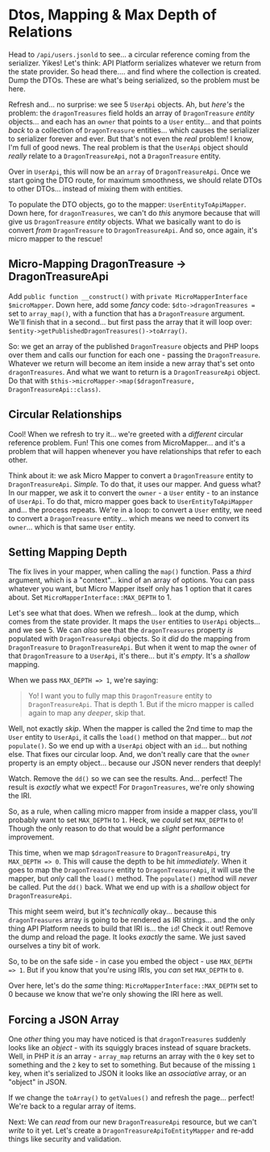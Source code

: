 # Dtos, Mapping & Max Depth of Relations

Head to `/api/users.jsonld` to see... a circular reference
coming from the serializer. Yikes! Let's think: API Platform serializes
whatever we return from the state provider. So head there.... and find where
the collection is created. Dump the DTOs. These are what's being serialized, so
the problem must be here.

Refresh and... no surprise: we see 5 `UserApi` objects. Ah, but *here's* the problem:
the `dragonTreasures` field holds an array of `DragonTreasure` *entity* objects...
and each has an `owner` that points to a `User` entity... and that points *back*
to a collection of `DragonTreasure` entities... which causes the serializer to
serializer forever and ever. But that's not even the *real* problem! I know, I'm
full of good news. The real problem is that the `UserApi` object should *really*
relate to a `DragonTreasureApi`, not a `DragonTreasure` entity.

Over in `UserApi`, this will now be an `array` of `DragonTreasureApi`. Once we start
going the DTO route, for maximum smoothness, we should relate DTOs to other DTOs...
instead of mixing them with entities.

To populate the DTO objects, go to the mapper: `UserEntityToApiMapper`. Down here,
for `dragonTreasures`, we can't do *this* anymore because that will give us
`DragonTreasure` *entity* objects. What we basically want to do is convert *from*
`DragonTreasure` to `DragonTreasureApi`. And so, once again, it's micro mapper to
the rescue!

## Micro-Mapping DragonTreasure -> DragonTreasureApi

Add `public function __construct()` with `private MicroMapperInterface $microMapper`.
Down here, add some *fancy* code: `$dto->dragonTreasures =` set to `array_map()`,
with a function that has a `DragonTreasure` argument. We'll finish that in a second...
but first pass the array that it will loop over:
`$entity->getPublishedDragonTreasures()->toArray()`.

So: we get an array of the published `DragonTreasure` objects and
PHP loops over them and calls our function for each one - passing the
`DragonTreasure`. Whatever we return will become an item inside
a new array that's set onto `dragonTreasures`. And what we want to return
is a `DragonTreasureApi` object. Do that with
`$this->microMapper->map($dragonTreasure, DragonTreasureApi::class)`.

## Circular Relationships

Cool! When we refresh to try it... we're greeted with a *different* circular
reference problem. Fun! This one comes from MicroMapper... and it's a problem
that will happen whenever you have relationships that refer to each other.

Think about it: we ask Micro Mapper to convert a `DragonTreasure` entity to
`DragonTreasureApi`. *Simple.* To do that, it uses our mapper. And guess what? In
our mapper, we ask it to convert the `owner` - a `User` entity - to an instance of
`UserApi`. To do that, micro mapper goes back to `UserEntityToApiMapper` and...
the process repeats. We're in a loop: to convert a `User` entity, we need to convert
a `DragonTreasure` entity... which means we need to convert its `owner`... which
is that same `User` entity.

## Setting Mapping Depth

The fix lives in your mapper, when calling the `map()` function. Pass
a *third* argument, which is a "context"... kind of an array of options. You
can pass whatever you want, but Micro Mapper itself only has 1 option that
it cares about. Set `MicroMapperInterface::MAX_DEPTH` to 1. 

Let's see what that does. When we refresh... look at the dump, which comes
from the state provider. It maps the `User` entities to `UserApi` objects... and
we see 5. We can *also* see that the `dragonTreasures` property *is* populated with
`DragonTreasureApi` objects. So it *did* do the mapping from `DragonTreasure` to
`DragonTreasureApi`. But when it went to map the `owner` of that `DragonTreasure`
to a `UserApi`, it's there... but it's *empty*. It's a *shallow* mapping.

When we pass `MAX_DEPTH => 1`, we're saying:

> Yo! I want you to fully map this `DragonTreasure` entity to `DragonTreasureApi`.
> That is depth 1. But if the micro mapper is called again to map any *deeper*,
> skip that.

Well, not exactly *skip*. When the mapper is called the 2nd time to map the
`User` entity to `UserApi`, it calls the `load()` method on that mapper... but
*not* `populate()`. So we end up with a `UserApi` object with an `id`... but nothing
else. That fixes our circular loop. And, we don't really care that the `owner`
property is an empty object... because our JSON never renders that deeply!

Watch. Remove the `dd()` so we can see the results. And... perfect! The result is
*exactly* what we expect! For `DragonTreasures`, we're only showing the IRI.

So, as a rule, when calling micro mapper from inside a mapper class, you'll probably
want to set `MAX_DEPTH` to `1`. Heck, we *could* set `MAX_DEPTH` to `0`! Though
the only reason to do that would be a *slight* performance improvement.

This time, when we map `$dragonTreasure` to `DragonTreasureApi`,
try `MAX_DEPTH => 0`. This will cause the depth to be hit *immediately*. When it
goes to map the `DragonTreasure` entity to `DragonTreasureApi`, it will use the
mapper, but *only* call the `load()` method. The `populate()` method will *never*
be called. Put the `dd()` back. What we end up with is a *shallow* object
for `DragonTreasureApi`.

This might seem weird, but it's *technically* okay... because this `dragonTreasures`
array is going to be rendered as IRI strings... and the only thing API Platform
needs to build that IRI is... the `id`! Check it out! Remove the dump and reload
the page. It looks *exactly* the same. We just saved ourselves a tiny bit of work.

So, to be on the safe side - in case you embed the object - use `MAX_DEPTH => 1`.
But if you know that you're using IRIs, you *can* set `MAX_DEPTH` to `0`.

Over here, let's do the *same* thing: `MicroMapperInterface::MAX_DEPTH` set to
0 because we know that we're only showing the IRI here as well.

## Forcing a JSON Array

One *other* thing you may have noticed is that `dragonTreasures` suddenly looks like
an *object* - with its squiggly braces instead of square brackets. Well, in PHP
it *is* an array - `array_map` returns an array with the `0` key set to something
and the `2` key to set to something. But because of the missing `1` key, when it's
serialized to JSON it looks like an *associative* array, or an "object" in JSON.

If we change the `toArray()` to `getValues()` and refresh the page... perfect! We're
back to a regular array of items.

Next: We can *read* from our new `DragonTreasureApi` resource, but we can't *write* to
it yet. Let's create a `DragonTreasureApiToEntityMapper` and re-add things like
security and validation.
